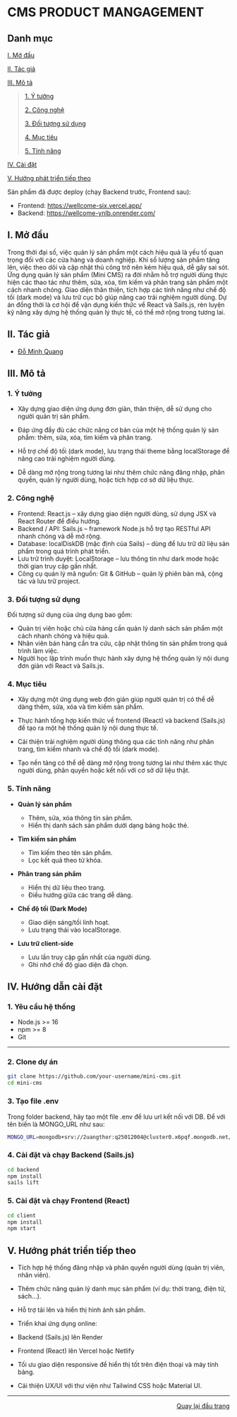 <div id="top">
</div>
<h1>CMS PRODUCT MANGAGEMENT</h1>
<!-- CMS PRODUCT MANGAGEMENT -->

## Danh mục

 [I. Mở đầu](#Modau)

 [II. Tác giả](#Tacgia)

 [III. Mô tả](#Mota)

> [1. Ý tưởng](#Ytuong)
>
> [2. Công nghệ](#Congnghe)
>
> [3. Đối tượng sử dụng](#Doituongsudung)
>
> [4. Mục tiêu](#Muctieu)
>
> [5. Tính năng](#Tinhnang)


[IV. Cài đặt](#CaiDat)

[V. Hướng phát triển tiếp theo](#Huongphattrientieptheo)

Sản phẩm đã được deploy (chạy Backend trước, Frontend sau):
- Frontend: https://wellcome-six.vercel.app/
- Backend: https://wellcome-ynlb.onrender.com/

<!-- MỞ ĐẦU -->
<div id="Modau"></div>

## I. Mở đầu
Trong thời đại số, việc quản lý sản phẩm một cách hiệu quả là yếu tố quan trọng đối với các cửa hàng và doanh nghiệp. Khi số lượng sản phẩm tăng lên, việc theo dõi và cập nhật thủ công trở nên kém hiệu quả, dễ gây sai sót.
Ứng dụng quản lý sản phẩm (Mini CMS) ra đời nhằm hỗ trợ người dùng thực hiện các thao tác như thêm, sửa, xóa, tìm kiếm và phân trang sản phẩm một cách nhanh chóng. Giao diện thân thiện, tích hợp các tính năng như chế độ tối (dark mode) và lưu trữ cục bộ giúp nâng cao trải nghiệm người dùng.
Dự án đồng thời là cơ hội để vận dụng kiến thức về React và Sails.js, rèn luyện kỹ năng xây dựng hệ thống quản lý thực tế, có thể mở rộng trong tương lai.

<div id="Tacgia"></div>

## II. Tác giả

* [Đỗ Minh Quang](https://github.com/dominhquangklhd)

<!-- MÔ TẢ -->
<div id="Mota"></div>

## III. Mô tả

<div id="Ytuong"></div>

### 1. Ý tưởng

* Xây dựng giao diện ứng dụng đơn giản, thân thiện, dễ sử dụng cho người quản trị sản phẩm.

* Đáp ứng đầy đủ các chức năng cơ bản của một hệ thống quản lý sản phẩm: thêm, sửa, xóa, tìm kiếm và phân trang.

* Hỗ trợ chế độ tối (dark mode), lưu trạng thái theme bằng localStorage để nâng cao trải nghiệm người dùng.

* Dễ dàng mở rộng trong tương lai như thêm chức năng đăng nhập, phân quyền, quản lý người dùng, hoặc tích hợp cơ sở dữ liệu thực.


### 2. Công nghệ
* Frontend: React.js – xây dựng giao diện người dùng, sử dụng JSX và React Router để điều hướng.
* Backend / API: Sails.js – framework Node.js hỗ trợ tạo RESTful API nhanh chóng và dễ mở rộng.
* Database: localDiskDB (mặc định của Sails) – dùng để lưu trữ dữ liệu sản phẩm trong quá trình phát triển.
* Lưu trữ trình duyệt: LocalStorage – lưu thông tin như dark mode hoặc thời gian truy cập gần nhất.
* Công cụ quản lý mã nguồn: Git & GitHub – quản lý phiên bản mã, cộng tác và lưu trữ project.


<div id="Doituongsudung"></div>

### 3. Đối tượng sử dụng
Đối tượng sử dụng của ứng dụng bao gồm:
* Quản trị viên hoặc chủ cửa hàng cần quản lý danh sách sản phẩm một cách nhanh chóng và hiệu quả.
* Nhân viên bán hàng cần tra cứu, cập nhật thông tin sản phẩm trong quá trình làm việc.
* Người học lập trình muốn thực hành xây dựng hệ thống quản lý nội dung đơn giản với React và Sails.js.


<div id="Muctieu"></div>

### 4. Mục tiêu

* Xây dựng một ứng dụng web đơn giản giúp người quản trị có thể dễ dàng thêm, sửa, xóa và tìm kiếm sản phẩm.

* Thực hành tổng hợp kiến thức về frontend (React) và backend (Sails.js) để tạo ra một hệ thống quản lý nội dung thực tế.

* Cải thiện trải nghiệm người dùng thông qua các tính năng như phân trang, tìm kiếm nhanh và chế độ tối (dark mode).

* Tạo nền tảng có thể dễ dàng mở rộng trong tương lai như thêm xác thực người dùng, phân quyền hoặc kết nối với cơ sở dữ liệu thật.


<div id="Tinhnang"></div>

### 5. Tính năng

* **Quản lý sản phẩm**  
  - Thêm, sửa, xóa thông tin sản phẩm.  
  - Hiển thị danh sách sản phẩm dưới dạng bảng hoặc thẻ.

* **Tìm kiếm sản phẩm**  
  - Tìm kiếm theo tên sản phẩm.  
  - Lọc kết quả theo từ khóa.

* **Phân trang sản phẩm**  
  - Hiển thị dữ liệu theo trang.  
  - Điều hướng giữa các trang dễ dàng.

* **Chế độ tối (Dark Mode)**  
  - Giao diện sáng/tối linh hoạt.  
  - Lưu trạng thái vào localStorage.

* **Lưu trữ client-side**  
  - Lưu lần truy cập gần nhất của người dùng.  
  - Ghi nhớ chế độ giao diện đã chọn.


<div id="CaiDat"></div>

## IV. Hướng dẫn cài đặt
### 1. Yêu cầu hệ thống

- Node.js >= 16  
- npm >= 8  
- Git

---

### 2. Clone dự án

```bash
git clone https://github.com/your-username/mini-cms.git
cd mini-cms
```

### 3. Tạo file .env

Trong folder backend, hãy tạo một file .env để lưu url kết nối với DB.
Để với tên biến là MONGO_URL như sau:
```bash
MONGO_URL=mongodb+srv://2uangthor:q25012004@cluster0.x6pqf.mongodb.net/ManageProduct?retryWrites=true&w=majority
```

### 4. Cài đặt và chạy Backend (Sails.js)

```bash
cd backend
npm install
sails lift
```

### 5. Cài đặt và chạy Frontend (React)

```bash
cd client
npm install
npm start
```

<div id="Huongphattrientieptheo"></div>

## V. Hướng phát triển tiếp theo

* Tích hợp hệ thống đăng nhập và phân quyền người dùng (quản trị viên, nhân viên).

* Thêm chức năng quản lý danh mục sản phẩm (ví dụ: thời trang, điện tử, sách...).

* Hỗ trợ tải lên và hiển thị hình ảnh sản phẩm.

* Triển khai ứng dụng online:

 - Backend (Sails.js) lên Render

 - Frontend (React) lên Vercel hoặc Netlify

* Tối ưu giao diện responsive để hiển thị tốt trên điện thoại và máy tính bảng.

* Cải thiện UX/UI với thư viện như Tailwind CSS hoặc Material UI.

---

<p align="right"><a href="#Top">Quay lại đầu trang</a></p>

